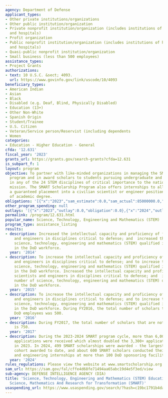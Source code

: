 ```yaml
---
agency: Department of Defense
applicant_types:
- Other private institutions/organizations
- Other public institution/organization
- Private nonprofit institution/organization (includes institutions of higher education
  and hospitals)
- Profit organization
- Public nonprofit institution/organization (includes institutions of higher education
  and hospitals)
- Quasi-public nonprofit institution/organization
- Small business (less than 500 employees)
assistance_types:
- Project Grants
authorizations:
- text: 10 U.S.C. &sect; 4093.
  url: https://www.govinfo.gov/link/uscode/10/4093
beneficiary_types:
- American Indian
- Asian
- Black
- Disabled (e.g. Deaf, Blind, Physically Disabled)
- Education (13+)
- Other Non-White
- Spanish Origin
- Student/Trainee
- U.S. Citizen
- Veteran/Service person/Reservist (including dependents
- Women
categories:
- Education - Higher Education - General
cfda: '12.631'
fiscal_year: '2023'
grants_url: https://grants.gov/search-grants?cfda=12.631
is_subpart_f: 1
layout: program
objective: To partner with like-minded organizations in managing the SMART scholarship
  program and in award scholars to students pursuing undergraduate and graduate degrees
  in any of the 24 STEM disciplines of critical importance to the national security
  mission. The SMART Scholarship Program also offers internships to all scholars and
  a guaranteed placement into a civilian scientist or engineer position after completion
  of academic degree.
obligations: '[{"x":"2023","sam_estimate":0.0,"sam_actual":85000000.0,"usa_spending_actual":91059274.0},{"x":"2024","sam_estimate":0.0,"sam_actual":103000000.0,"usa_spending_actual":108519888.0},{"x":"2025","sam_estimate":0.0,"sam_actual":120000000.0,"usa_spending_actual":0.0}]'
other_program_spending: null
outlays: '[{"x":"2023","outlay":0.0,"obligation":0.0},{"x":"2024","outlay":0.0,"obligation":1792558.0},{"x":"2025","outlay":0.0,"obligation":0.0}]'
permalink: /program/12.631.html
popular_name: Science, Technology, Engineering and Mathematics (STEM)
program_type: assistance_listing
results:
- description: Increased the intellectual capacity and proficiency of future scientists
    and engineers in disciplines critical to defense; and  increased the number of
    science, technology, engineering and mathematics (STEM) qualified individuals
    in the DoD workforce.
  year: '2014'
- description: To increase the intellectual capacity and proficiency of future scientists
    and engineers in disciplines critical to defense; and to increase the number of
    science, technology, engineering and mathematics (STEM) qualified individuals
    in the DoD workforce. Increased the intellectual capacity and proficiency of future
    scientists and engineers in disciplines critical to defense; and  increased the
    number of science, technology, engineering and mathematics (STEM) qualified individuals
    in the DoD workforce.
  year: '2015'
- description: To increase the intellectual capacity and proficiency of future scientists
    and engineers in disciplines critical to defense; and to increase the number of
    science, technology, engineering and mathematics (STEM) qualified individuals
    in the DoD workforce. During FY2016, the total number of scholars that are not
    DoD employees was 500.
  year: '2016'
- description: During FY2017, the total number of scholars that are not DoD employees
    is 750.
  year: '2017'
- description: During the 2023-2024 SMART program cycle, more than 6,000 scholarship
    applications were received which almost doubled the 3,300+ applications received
    in 2023. In 2024, 499 SMART scholarships were awarded - the largest new scholarship
    cohort awarded to date, and about 600 SMART scholars conducted their research
    and engineering internships at more than 100 DoD sponsoring facilities.
  year: '2024'
rules_regulations: Please view the website at www.smartscholarship.org.
sam_url: https://sam.gov/fal/cffe4d68fe71494aa65abc19d4e5f3ed/view
sub-agency: DEFENSE INTELLIGENCE AGENCY (DIA)
title: 'Science, Technology, Engineering and Mathematics (STEM) Educational Program:
  Science, Mathematics And Research for Transformation (SMART)'
usaspending_url: https://www.usaspending.gov/search/?hash=c19bc1791b4daa6f47eaf3afc0146288
---
```

